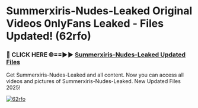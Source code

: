 # Summerxiris-Nudes-Leaked Original Videos 0nlyFans Leaked - Files Updated! (62rfo)

<h3>🔴 CLICK HERE 🌐==►► <a href="https://tinyurl.com/4mcuefdz" rel="nofollow">Summerxiris-Nudes-Leaked Updated Files</a></h3>

Get Summerxiris-Nudes-Leaked and all content. Now you can access all videos and pictures of Summerxiris-Nudes-Leaked. New Updated Files 2025!

[![62rfo](https://i.imgur.com/StAQSOY.gif)](https://tinyurl.com/4mcuefdz)

